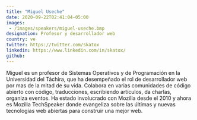 ```yaml
---
title: "Miguel Useche"
date: 2020-09-22T02:41:04-05:00
images:
 - /images/speakers/miguel-useche.bmp
designation: Profesor y desarrollador web
country: ve
twitter: https://twitter.com/skatox
linkedin: https://www.linkedin.com/in/skatox/
github: 
---
```


Miguel es un profesor de Sistemas Operativos y de Programación en la Universidad del Táchira, que ha desempeñado el rol de  desarrollador web por mas de la mitad de su vida. Colabora en varias comunidades de código abierto con código, traducciones, escribiendo artículos, da charlas, organiza eventos. Ha estado involucrado con Mozilla desde el 2010 y ahora es Mozilla TechSpeaker donde evangeliza sobre las últimas y nuevas tecnologías web abiertas para construir una mejor web.